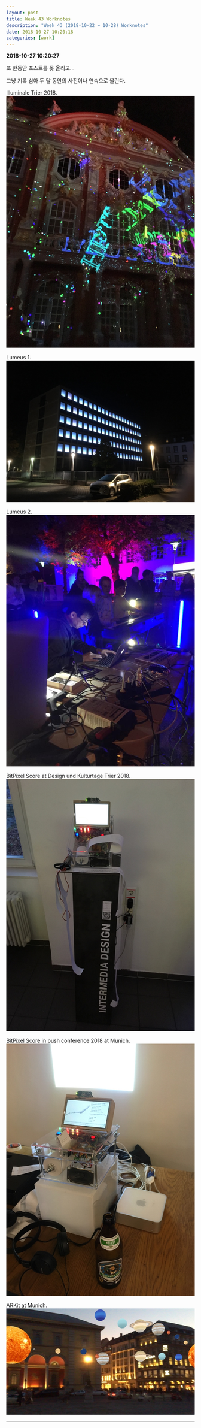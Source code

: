 ```yaml
---
layout: post
title: Week 43 Worknotes
description: "Week 43 (2018-10-22 ~ 10-28) Worknotes"
date: 2018-10-27 10:20:18
categories: [work]
---                
```

**2018-10-27 10:20:27**                     

또 한동안 포스트를 못 올리고...             

그냥 기록 삼아 두 달 동안의 사진이나 연속으로 올린다.             


Illuminale Trier 2018.          
![/assets/images/2018/illuminale2018.jpeg](/assets/images/2018/illuminale2018.jpeg)             

Lumeus 1.          
![/assets/images/2018/lumeus1.jpeg](/assets/images/2018/lumeus1.jpeg)             

Lumeus 2.          
![/assets/images/2018/lumeus1_coding.jpg](/assets/images/2018/lumeus1_coding.jpg)             

BitPixel Score at Design und Kulturtage Trier 2018.          
![/assets/images/2018/bitpixelscore_dkut18.jpeg](/assets/images/2018/bitpixelscore_dkut18.jpeg)             

BitPixel Score in push conference 2018 at Munich.          
![/assets/images/2018/bitpixelscore_munich.jpeg](/assets/images/2018/bitpixelscore_munich.jpeg)             

ARKit at Munich.          
![/assets/images/2018/arkit_munich.jpeg](/assets/images/2018/arkit_munich.jpeg)             

---